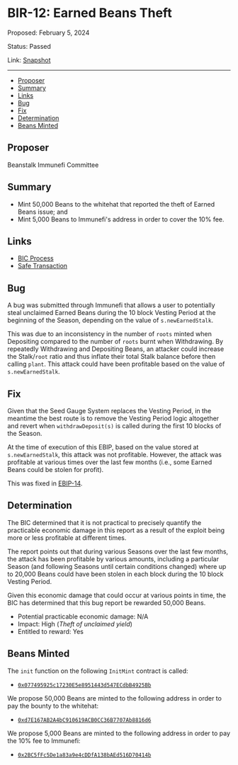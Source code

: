 # BIR-12: Earned Beans Theft

Proposed: February 5, 2024

Status: Passed

Link: [Snapshot](https://snapshot.org/#/beanstalkbugbounty.eth/proposal/0x66b7fa7d5cab3f97f8a685004bf465b8ab603edc55bb9d5b24ea92d64173a50a)

---

- [Proposer](#proposer)
- [Summary](#summary)
- [Links](#links)
- [Bug](#bug)
- [Fix](#fix)
- [Determination](#determination)
- [Beans Minted](#beans-minted)

## Proposer

Beanstalk Immunefi Committee

## Summary

* Mint 50,000 Beans to the whitehat that reported the theft of Earned Beans issue; and
* Mint 5,000 Beans to Immunefi's address in order to cover the 10% fee.

## Links

* [BIC Process](https://docs.bean.money/governance/beanstalk/bic-process)
* [Safe Transaction](https://app.safe.global/transactions/tx?safe=eth:0xa9bA2C40b263843C04d344727b954A545c81D043&id=multisig_0xa9bA2C40b263843C04d344727b954A545c81D043_0xa7f7da59294dc0ceb17e973f24bf7de446a4f54edd0fc5b8e514c487c4cb47d3)

## Bug

A bug was submitted through Immunefi that allows a user to potentially steal unclaimed Earned Beans during the 10 block Vesting Period at the beginning of the Season, depending on the value of `s.newEarnedStalk`. 

This was due to an inconsistency in the number of `roots` minted when Depositing compared to the number of `roots` burnt when Withdrawing. By repeatedly Withdrawing and Depositing Beans, an attacker could increase the Stalk/`root` ratio and thus inflate their total Stalk balance before then calling `plant`. This attack could have been profitable based on the value of `s.newEarnedStalk`.

## Fix

Given that the Seed Gauge System replaces the Vesting Period, in the meantime the best route is to remove the Vesting Period logic altogether and revert when `withdrawDeposit(s)` is called during the first 10 blocks of the Season. 

At the time of execution of this EBIP, based on the value stored at `s.newEarnedStalk`, this attack was not profitable. However, the attack was profitable at various times over the last few months (i.e., some Earned Beans could be stolen for profit).

This was fixed in [EBIP-14](https://github.com/BeanstalkFarms/Beanstalk/pull/762).

## Determination

The BIC determined that it is not practical to precisely quantify the practicable economic damage in this report as a result of the exploit being more or less profitable at different times.

The report points out that during various Seasons over the last few months, the attack has been profitable by various amounts, including a particular Season (and following Seasons until certain conditions changed) where up to 20,000 Beans could have been stolen in each block during the 10 block Vesting Period.

Given this economic damage that could occur at various points in time, the BIC has determined that this bug report be rewarded 50,000 Beans.

* Potential practicable economic damage: N/A
* Impact: High (_Theft of unclaimed yield_)
* Entitled to reward: Yes

## Beans Minted

The `init` function on the following `InitMint` contract is called:
* [`0x077495925c17230E5e8951443d547ECdbB4925Bb`](https://etherscan.io/address/0x077495925c17230E5e8951443d547ECdbB4925Bb#code)

We propose 50,000 Beans are minted to the following address in order to pay the bounty to the whitehat:
* [`0xd7E167AB2A4bC910619ACB0CC36B7707Ab8816d6`](https://etherscan.io/address/0xd7E167AB2A4bC910619ACB0CC36B7707Ab8816d6)

We propose 5,000 Beans are minted to the following address in order to pay the 10% fee to Immunefi:
* [`0x2BC5fFc5De1a83a9e4cDDfA138bAEd516D70414b`](https://etherscan.io/address/0x2BC5fFc5De1a83a9e4cDDfA138bAEd516D70414b)
